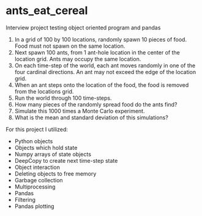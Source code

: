 # ants_eat_cereal
Interview project testing object oriented program and pandas

1. In a grid of 100 by 100 locations, randomly spawn 10 pieces of food. Food must not spawn on the same location.
2. Next spawn 100 ants, from 1 ant-hole location in the center of the location grid. Ants may occupy the same location.
3. On each time-step of the world, each ant moves randomly in one of the four cardinal directions. An ant may not exceed the edge of the location grid.
4. When an ant steps onto the location of the food, the food is removed from the locations grid.
5. Run the world through 100 time-steps.
6. How many pieces of the randomly spread food do the ants find?
7. Simulate this 1000 times a Monte Carlo experiment.
8. What is the mean and standard deviation of this simulations?

For this project I utilized:
- Python objects
- Objects which hold state
- Numpy arrays of state objects
- DeepCopy to create next time-step state
- Object interaction
- Deleting objects to free memory
- Garbage collection
- Multiprocessing
- Pandas
- Filtering
- Pandas plotting
